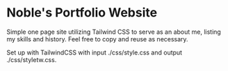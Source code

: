 # Noble's Portfolio Website

Simple one page site utilizing Tailwind CSS to serve as an about me, listing my skills and history.
Feel free to copy and reuse as necessary.

Set up with TailwindCSS with input ./css/style.css and output ./css/styletw.css.